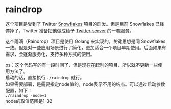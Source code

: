 # raindrop

这个项目是受到了 Twitter [Snowflakes](https://github.com/twitter/snowflake) 项目的启发。但是目前 Snowflakes 已经停掉了，Twitter 准备把他做成给予 [Twitter-server](https://twitter.github.io/twitter-server/) 的一套服务。

这个雨滴（Raindrop）项目是使用 Golang 来实现的。关键思想是同 Snowflakes 一致。但是对一些应用场景进行了简化，更加适合一个项目早期使用。后面如果有需求，会逐渐服务化，支持多种方式的使用。

ps：这个代码写的有一段时间了，但是现在在赶别的项目，所以就不更新一些使用方法了。  
启动的话，直接执行 `./raindrop` 就行。  
如果需要部署，是需要指定node值的，node表示不用的结点。可以通过启动参数配置，如下：  
`./raindrop -node=1`    
node的取值范围是1-32  
